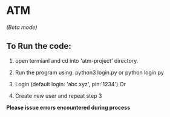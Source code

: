 # ATM
*(Beta mode)*
## To Run the code:
1. open termianl and cd into 'atm-project' directory.

2. Run the program using: python3 login.py or python login.py

3. Login (default login: 'abc xyz', pin:'1234')
      Or
4. Create new user and repeat step 3



**Please issue errors encountered during process**
